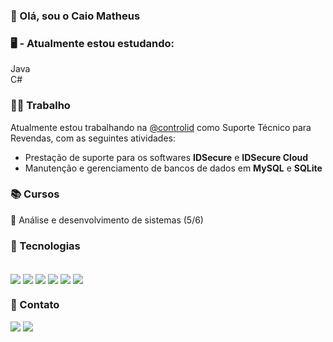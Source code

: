 ### 👋 Olá, sou o Caio Matheus

### 🖥️ - Atualmente estou estudando: 

Java <br/>
C# <br/>

### 👨‍💼 Trabalho

Atualmente estou trabalhando na <a href="https://github.com/controlid">@controlid</a> como Suporte Técnico para Revendas, com as seguintes atividades:

- Prestação de suporte para os softwares **IDSecure** e **IDSecure Cloud**
- Manutenção e gerenciamento de bancos de dados em **MySQL** e **SQLite**

### 📚 Cursos

📕 Análise e desenvolvimento de sistemas (5/6)

### 📖 Tecnologias
<div style="display: inline_block"><br/>
<img align="center" alt"java" src="https://img.shields.io/badge/Java-ED8B00?style=for-the-badge&logo=openjdk&logoColor=white">
<img align="center" alt"csharp" src="https://img.shields.io/badge/C%23-239120?style=for-the-badge&logo=c-sharp&logoColor=white">
<img align="center" alt"html5" src="https://img.shields.io/badge/HTML5-E34F26?style=for-the-badge&logo=html5&logoColor=white">
<img align="center" alt"css" src="https://img.shields.io/badge/CSS3-1572B6?style=for-the-badge&logo=css3&logoColor=white">
<img align="center" alt"mysql" src="https://img.shields.io/badge/MySQL-00000F?style=for-the-badge&logo=mysql&logoColor=white">
<img align="center" alt"aws" src="https://img.shields.io/badge/Amazon_AWS-232F3E?style=for-the-badge&logo=amazon-aws&logoColor=white">

### 📧 Contato

<a href="https://www.linkedin.com/in/caio-matheus-b68977236/"><img src="https://img.shields.io/badge/-LinkedIn-%230077B5?style=for-the-badge&logo=linkedin&logoColor=white"></a> 
<a href="mailto:cmathxus@gmail.com"><img src="https://img.shields.io/badge/-Gmail-%23333?style=for-the-badge&logo=gmail&logoColor=white"></a>

